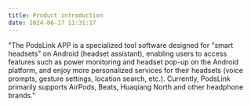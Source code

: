 ```yaml
---
title: Product introduction
date: 2024-06-17 11:31:17
---
```

"The PodsLink APP is a specialized tool software designed for "smart headsets" on Android (headset assistant), enabling users to access features such as power monitoring and headset pop-up on the Android platform, and enjoy more personalized services for their headsets (voice prompts, gesture settings, location search, etc.). Currently, PodsLink primarily supports AirPods, Beats, Huaqiang North and other headphone brands."
